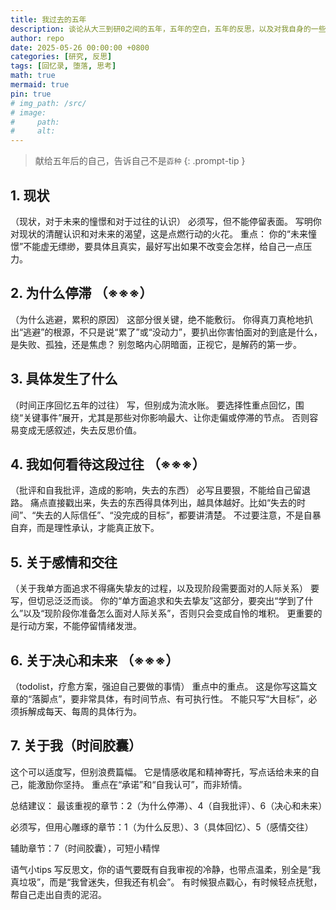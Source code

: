 ```yaml
---
title: 我过去的五年
description: 谈论从大三到研0之间的五年，五年的空白，五年的反思，以及对我自身的一些认识
author: repo
date: 2025-05-26 00:00:00 +0800
categories: [研究, 反思]
tags: [回忆录, 堕落, 思考]
math: true
mermaid: true
pin: true 
# img_path: /src/
# image:
#     path: 
#     alt: 
---
```


> 献给五年后的自己，告诉自己不是`孬种`
{: .prompt-tip }

## 1. 现状
（现状，对于未来的憧憬和对于过往的认识）
必须写，但不能停留表面。
写明你对现状的清醒认识和对未来的渴望，这是点燃行动的火花。
重点： 你的“未来憧憬”不能虚无缥缈，要具体且真实，最好写出如果不改变会怎样，给自己一点压力。

## 2. 为什么停滞 （※※※）
（为什么逃避，累积的原因）
这部分很关键，绝不能敷衍。
你得真刀真枪地扒出“逃避”的根源，不只是说“累了”或“没动力”，要扒出你害怕面对的到底是什么，是失败、孤独，还是焦虑？
别忽略内心阴暗面，正视它，是解药的第一步。

## 3. 具体发生了什么
（时间正序回忆五年的过往）
写，但别成为流水账。
要选择性重点回忆，围绕“关键事件”展开，尤其是那些对你影响最大、让你走偏或停滞的节点。
否则容易变成无感叙述，失去反思价值。

## 4. 我如何看待这段过往 （※※※）
（批评和自我批评，造成的影响，失去的东西）
必写且要狠，不能给自己留退路。
痛点直接戳出来，失去的东西得具体列出，越具体越好。比如“失去的时间”、“失去的人际信任”、“没完成的目标”，都要讲清楚。
不过要注意，不是自暴自弃，而是理性承认，才能真正放下。

## 5. 关于感情和交往
（关于我单方面追求不得痛失挚友的过程，以及现阶段需要面对的人际关系）
要写，但切忌泛泛而谈。
你的“单方面追求和失去挚友”这部分，要突出“学到了什么”以及“现阶段你准备怎么面对人际关系”，否则只会变成自怜的堆积。
更重要的是行动方案，不能停留情绪发泄。

## 6. 关于决心和未来 （※※※）
（todolist，疗愈方案，强迫自己要做的事情）
重点中的重点。
这是你写这篇文章的“落脚点”，要非常具体，有时间节点、有可执行性。
不能只写“大目标”，必须拆解成每天、每周的具体行为。

## 7. 关于我（时间胶囊）
这个可以适度写，但别浪费篇幅。
它是情感收尾和精神寄托，写点话给未来的自己，能激励你坚持。
重点在“承诺”和“自我认可”，而非矫情。

总结建议：
最该重视的章节：2（为什么停滞）、4（自我批评）、6（决心和未来）

必须写，但用心雕琢的章节：1（为什么反思）、3（具体回忆）、5（感情交往）

辅助章节：7（时间胶囊），可短小精悍

语气小tips
写反思文，你的语气要既有自我审视的冷静，也带点温柔，别全是“我真垃圾”，而是“我曾迷失，但我还有机会”。
有时候狠点戳心，有时候轻点抚慰，帮自己走出自责的泥沼。
